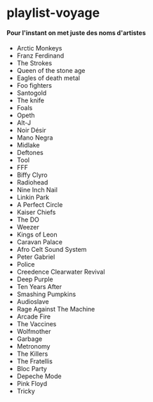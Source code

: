 # playlist-voyage

#### Pour l'instant on met juste des noms d'artistes

- Arctic Monkeys
- Franz Ferdinand
- The Strokes
- Queen of the stone age
- Eagles of death metal
- Foo fighters
- Santogold
- The knife
- Foals
- Opeth
- Alt-J
- Noir Désir
- Mano Negra
- Midlake
- Deftones
- Tool
- FFF
- Biffy Clyro
- Radiohead
- Nine Inch Nail
- Linkin Park
- A Perfect Circle
- Kaiser Chiefs
- The DO
- Weezer
- Kings of Leon
- Caravan Palace
- Afro Celt Sound System
- Peter Gabriel
- Police
- Creedence Clearwater Revival
- Deep Purple
- Ten Years After
- Smashing Pumpkins
- Audioslave
- Rage Against The Machine
- Arcade Fire
- The Vaccines
- Wolfmother
- Garbage
- Metronomy
- The Killers
- The Fratellis
- Bloc Party
- Depeche Mode
- Pink Floyd
- Tricky

